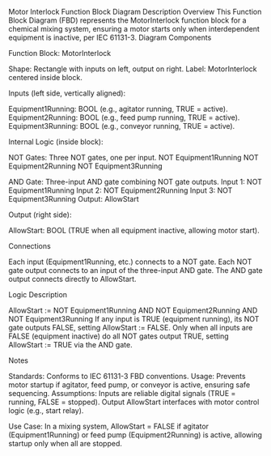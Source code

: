 Motor Interlock Function Block Diagram Description
Overview
This Function Block Diagram (FBD) represents the MotorInterlock function block for a chemical mixing system, ensuring a motor starts only when interdependent equipment is inactive, per IEC 61131-3.
Diagram Components

Function Block: MotorInterlock

Shape: Rectangle with inputs on left, output on right.
Label: MotorInterlock centered inside block.


Inputs (left side, vertically aligned):

Equipment1Running: BOOL (e.g., agitator running, TRUE = active).
Equipment2Running: BOOL (e.g., feed pump running, TRUE = active).
Equipment3Running: BOOL (e.g., conveyor running, TRUE = active).


Internal Logic (inside block):

NOT Gates: Three NOT gates, one per input.
NOT Equipment1Running
NOT Equipment2Running
NOT Equipment3Running


AND Gate: Three-input AND gate combining NOT gate outputs.
Input 1: NOT Equipment1Running
Input 2: NOT Equipment2Running
Input 3: NOT Equipment3Running
Output: AllowStart




Output (right side):

AllowStart: BOOL (TRUE when all equipment inactive, allowing motor start).



Connections

Each input (Equipment1Running, etc.) connects to a NOT gate.
Each NOT gate output connects to an input of the three-input AND gate.
The AND gate output connects directly to AllowStart.

Logic Description

AllowStart := NOT Equipment1Running AND NOT Equipment2Running AND NOT Equipment3Running
If any input is TRUE (equipment running), its NOT gate outputs FALSE, setting AllowStart := FALSE.
Only when all inputs are FALSE (equipment inactive) do all NOT gates output TRUE, setting AllowStart := TRUE via the AND gate.

Notes

Standards: Conforms to IEC 61131-3 FBD conventions.
Usage: Prevents motor startup if agitator, feed pump, or conveyor is active, ensuring safe sequencing.
Assumptions:
Inputs are reliable digital signals (TRUE = running, FALSE = stopped).
Output AllowStart interfaces with motor control logic (e.g., start relay).


Use Case: In a mixing system, AllowStart = FALSE if agitator (Equipment1Running) or feed pump (Equipment2Running) is active, allowing startup only when all are stopped.

